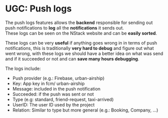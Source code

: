 # UGC: Push logs

The push logs features allows the **backend** responsible for sending out push notifications to **log** all the **notifications** it sends out.  
These logs can be seen on the NStack website and can be **easily sorted**.

These logs can be very **useful** if anything goes wrong in in terms of push notifications, this is traditionally **very hard to debug** and figure out what went wrong, with these logs we should have a better idea on what was send and if it succeeded or not and can **save many hours debugging**.

The logs include:

- Push provider (e.g.: Firebase, urban-airship)
- Key: App key in fcm/ urban-airship
- Message: included in the push notification
- Succeeded: if the push was sent or not
- Type (e.g: standard, friend-request, taxi-arrived)
- UserID: The user ID used by the project
- Relation: Similar to type but more general (e.g.: Booking, Company, ...)